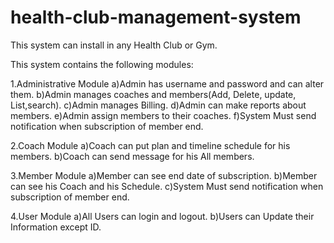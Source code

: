 # health-club-management-system

This system can install in any Health Club or Gym.

This system contains the following modules:

1.Administrative Module a)Admin has username and password and can alter them. b)Admin manages coaches and members(Add, Delete, update, List,search). c)Admin manages Billing. d)Admin can make reports about members. e)Admin assign members to their coaches. f)System Must send notification when subscription of member end.

2.Coach Module a)Coach can put plan and timeline schedule for his members. b)Coach can send message for his All members.

3.Member Module a)Member can see end date of subscription. b)Member can see his Coach and his Schedule. c)System Must send notification when subscription of member end.

4.User Module a)All Users can login and logout. b)Users can Update their Information except ID.
